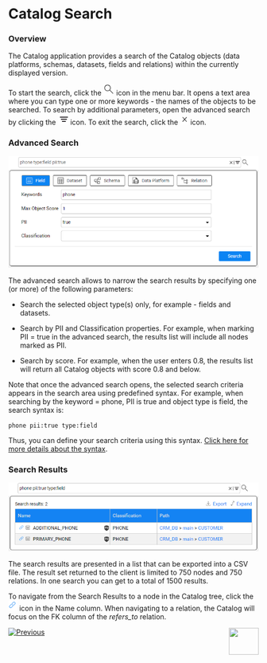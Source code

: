 <web>

# Catalog Search

### Overview

The Catalog application provides a search of the Catalog objects (data platforms, schemas, datasets, fields and relations) within the currently displayed version. 

To start the search, click the ![](images/search.png) icon in the menu bar. It opens a text area where you can type one or more keywords - the names of the objects to be searched. To search by additional parameters, open the advanced search by clicking the ![](images/advanced.png) icon. To exit the search, click the ![](images/close.png) icon.

### Advanced Search

<img src="images/advanced_search.png" style="zoom:75%;" />

The advanced search allows to narrow the search results by specifying one (or more) of the following parameters:

* Search the selected object type(s) only, for example - fields and datasets. 

* Search by PII and Classification properties. For example, when marking PII = true in the advanced search, the results list will include all nodes marked as PII.

* Search by score. For example, when the user enters 0.8,  the results list will return all Catalog objects with score 0.8 and below.

Note that once the advanced search opens, the selected search criteria appears in the search area using predefined syntax. For example, when searching by the keyword = phone, PII is true and object type is field, the search syntax is:

~~~
phone pii:true type:field
~~~

Thus, you can define your search criteria using this syntax. [Click here for more details about the syntax](10_catalog_APIs.md#search-catalog).

### Search Results

<img src="images/search_results.png" style="zoom:75%;" />

The search results are presented in a list that can be exported into a CSV file. The result set returned to the client is limited to 750 nodes and 750 relations. In one search you can get to a total of 1500 results.

To navigate from the Search Results to a node in the Catalog tree, click the ![](images/link.png) icon in the Name column. When navigating to a relation, the Catalog will focus on the FK column of the *refers_to* relation.





[![Previous](/articles/images/Previous.png)](07_manual_overrides.md)[<img align="right" width="60" height="54" src="/articles/images/Next.png">](09_build_artifacts.md) 

</web>
